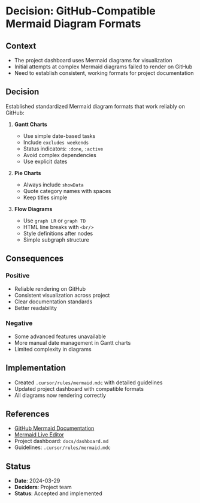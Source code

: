 # Decision: GitHub-Compatible Mermaid Diagram Formats

## Context
- The project dashboard uses Mermaid diagrams for visualization
- Initial attempts at complex Mermaid diagrams failed to render on GitHub
- Need to establish consistent, working formats for project documentation

## Decision
Established standardized Mermaid diagram formats that work reliably on GitHub:

1. **Gantt Charts**
   - Use simple date-based tasks
   - Include `excludes weekends`
   - Status indicators: `:done`, `:active`
   - Avoid complex dependencies
   - Use explicit dates

2. **Pie Charts**
   - Always include `showData`
   - Quote category names with spaces
   - Keep titles simple

3. **Flow Diagrams**
   - Use `graph LR` or `graph TD`
   - HTML line breaks with `<br/>`
   - Style definitions after nodes
   - Simple subgraph structure

## Consequences
### Positive
- Reliable rendering on GitHub
- Consistent visualization across project
- Clear documentation standards
- Better readability

### Negative
- Some advanced features unavailable
- More manual date management in Gantt charts
- Limited complexity in diagrams

## Implementation
- Created `.cursor/rules/mermaid.mdc` with detailed guidelines
- Updated project dashboard with compatible formats
- All diagrams now rendering correctly

## References
- [GitHub Mermaid Documentation](https://docs.github.com/en/get-started/writing-on-github/working-with-advanced-formatting/creating-diagrams#creating-mermaid-diagrams)
- [Mermaid Live Editor](https://mermaid.live)
- Project dashboard: `docs/dashboard.md`
- Guidelines: `.cursor/rules/mermaid.mdc`

## Status
- **Date**: 2024-03-29
- **Deciders**: Project team
- **Status**: Accepted and implemented 